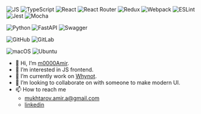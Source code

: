 ![JS](https://camo.githubusercontent.com/3aaee8bf7885dcf0cea8a5647c4514b7d800b1a730d38bce7dadf6bff883378d/68747470733a2f2f696d672e736869656c64732e696f2f7374617469632f76313f7374796c653d666f722d7468652d6261646765266d6573736167653d4a61766153637269707426636f6c6f723d323232323232266c6f676f3d4a617661536372697074266c6f676f436f6c6f723d463744463145266c6162656c3d)
![TypeScript](https://img.shields.io/badge/typescript-%23007ACC.svg?style=for-the-badge&logo=typescript&logoColor=white)
![React](https://camo.githubusercontent.com/67a01fa7cf337616274f39c070a11638f2e65720e414ef55b8dd3f9c2a803b2a/68747470733a2f2f696d672e736869656c64732e696f2f7374617469632f76313f7374796c653d666f722d7468652d6261646765266d6573736167653d526561637426636f6c6f723d323232323232266c6f676f3d5265616374266c6f676f436f6c6f723d363144414642266c6162656c3d)
![React Router](https://img.shields.io/badge/React_Router-CA4245?style=for-the-badge&logo=react-router&logoColor=white)
![Redux](https://img.shields.io/badge/redux-%23593d88.svg?style=for-the-badge&logo=redux&logoColor=white)
![Webpack](https://img.shields.io/badge/webpack-%238DD6F9.svg?style=for-the-badge&logo=webpack&logoColor=black)
![ESLint](https://img.shields.io/badge/ESLint-4B3263?style=for-the-badge&logo=eslint&logoColor=white)
![Jest](https://img.shields.io/badge/-jest-%23C21325?style=for-the-badge&logo=jest&logoColor=white)
![Mocha](https://img.shields.io/badge/-mocha-%238D6748?style=for-the-badge&logo=mocha&logoColor=white)

![Python](https://img.shields.io/badge/python-3670A0?style=for-the-badge&logo=python&logoColor=ffdd54)
![FastAPI](https://camo.githubusercontent.com/81b1b79330b1154fc0743b25327cbfd6282a7bf37e8d0b48278dc57528b2517c/68747470733a2f2f696d672e736869656c64732e696f2f7374617469632f76313f7374796c653d666f722d7468652d6261646765266d6573736167653d4661737441504926636f6c6f723d303039363838266c6f676f3d46617374415049266c6f676f436f6c6f723d464646464646266c6162656c3d)
![Swagger](https://img.shields.io/badge/-Swagger-%23Clojure?style=for-the-badge&logo=swagger&logoColor=white)

![GitHub](https://img.shields.io/badge/github-%23121011.svg?style=for-the-badge&logo=github&logoColor=white)
![GitLab](https://img.shields.io/badge/gitlab-%23181717.svg?style=for-the-badge&logo=gitlab&logoColor=white)

![macOS](https://img.shields.io/badge/mac%20os-000000?style=for-the-badge&logo=macos&logoColor=F0F0F0)
![Ubuntu](https://img.shields.io/badge/Ubuntu-E95420?style=for-the-badge&logo=ubuntu&logoColor=white)


- 👋 Hi, I’m [m0000Amir](https://github.com/m0000Amir).
- 👀 I’m interested in JS frontend.
- 🌱 I’m currently work on [Whynot](https://github.com/KomAnw/whynot).
- 💞️ I’m looking to collaborate on with someone to make modern UI.
- 📫 How to reach me 
  - mukhtarov.amir.a@gmail.com
  - [linkedin](https://www.linkedin.com/in/amir-mukhtarov/)

<!---
m0000Amir/m0000Amir is a ✨ special ✨ repository because its `README.md` (this file) appears on your GitHub profile.
You can click the Preview link to take a look at your changes.
--->
